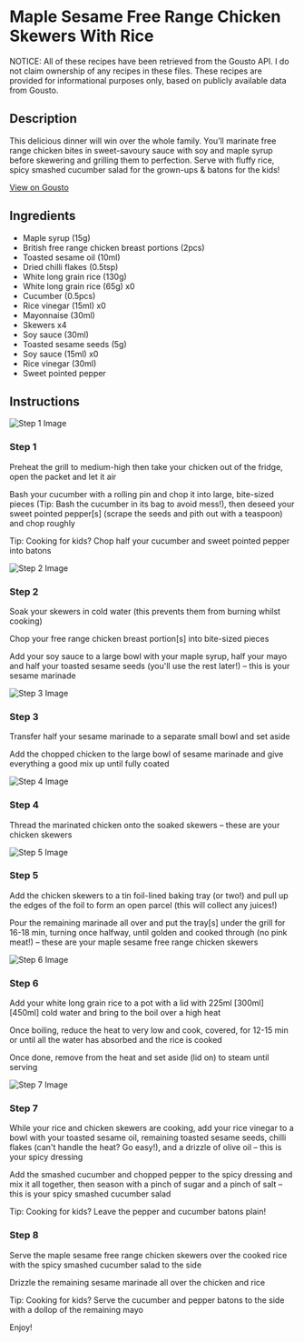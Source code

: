 # Maple Sesame Free Range Chicken Skewers With Rice

NOTICE: All of these recipes have been retrieved from the Gousto API. I do not claim ownership of any recipes in these files. These recipes are provided for informational purposes only, based on publicly available data from Gousto.

## Description

This delicious dinner will win over the whole family. You’ll marinate free range chicken bites in sweet-savoury sauce with soy and maple syrup before skewering and grilling them to perfection. Serve with fluffy rice, spicy smashed cucumber salad for the grown-ups & batons for the kids!

[View on Gousto](https://www.gousto.co.uk/recipes/cookbook/honey-sesame-free-range-chicken-skewers-with-rice)

## Ingredients

- Maple syrup (15g)
- British free range chicken breast portions (2pcs)
- Toasted sesame oil (10ml)
- Dried chilli flakes (0.5tsp)
- White long grain rice (130g)
- White long grain rice (65g) x0
- Cucumber (0.5pcs)
- Rice vinegar (15ml) x0
- Mayonnaise (30ml)
- Skewers x4
- Soy sauce (30ml)
- Toasted sesame seeds (5g)
- Soy sauce (15ml) x0
- Rice vinegar (30ml)
- Sweet pointed pepper

## Instructions

![Step 1 Image](https://production-media.gousto.co.uk/cms/recipe-step-image/Step-1-copy-1730304108569-x200.jpg)

### Step 1

Preheat the grill to medium-high then take your chicken out of the fridge, open the packet and let it air

Bash your cucumber with a rolling pin and chop it into large, bite-sized pieces (Tip: Bash the cucumber in its bag to avoid mess!), then deseed your sweet pointed pepper[s] (scrape the seeds and pith out with a teaspoon) and chop roughly

<span class="text-danger">Tip: Cooking for kids? Chop half your cucumber and sweet pointed pepper into batons</span>

![Step 2 Image](https://production-media.gousto.co.uk/cms/recipe-step-image/Step-2-1688730261064-x200.jpg)

### Step 2

Soak your skewers in cold water (this prevents them from burning whilst cooking)

Chop your free range chicken breast portion[s] into bite-sized pieces

Add your soy sauce to a large bowl with your maple syrup, half your mayo and half your toasted sesame seeds (you'll use the rest later!) – this is your sesame marinade

![Step 3 Image](https://production-media.gousto.co.uk/cms/recipe-step-image/Step-3-1688730271692-x200.jpg)

### Step 3

Transfer half your sesame marinade to a separate small bowl and set aside

Add the chopped chicken to the large bowl of sesame marinade and give everything a good mix up until fully coated

![Step 4 Image](https://production-media.gousto.co.uk/cms/recipe-step-image/Step-4-1688730275371-x200.jpg)

### Step 4

Thread the marinated chicken onto the soaked skewers – these are your chicken skewers

![Step 5 Image](https://production-media.gousto.co.uk/cms/recipe-step-image/Step-5-1688730279602-x200.jpg)

### Step 5

Add the chicken skewers to a tin foil-lined baking tray (or two!) and pull up the edges of the foil to form an open parcel (this will collect any juices!)

Pour the remaining marinade all over and put the tray[s] under the grill for 16-18 min, turning once halfway, until golden and cooked through (no pink meat!) – these are your maple sesame free range chicken skewers

![Step 6 Image](https://production-media.gousto.co.uk/cms/recipe-step-image/Step-6-1688730286021-x200.jpg)

### Step 6

Add your white long grain rice to a pot with a lid with 225ml <span class="text-purple">[300ml]</span><span class="text-danger"> [450ml]</span> cold water and bring to the boil over a high heat

Once boiling, reduce the heat to very low and cook, covered, for 12-15 min or until all the water has absorbed and the rice is cooked

Once done, remove from the heat and set aside (lid on) to steam until serving

![Step 7 Image](https://production-media.gousto.co.uk/cms/recipe-step-image/Step-7-copy-1729591929368-x200.jpg)

### Step 7

While your rice and chicken skewers are cooking, add your rice vinegar to a bowl with your toasted sesame oil, remaining toasted sesame seeds, chilli flakes (can't handle the heat? Go easy!), and a drizzle of olive oil – this is your spicy dressing

Add the smashed cucumber and chopped pepper to the spicy dressing and mix it all together, then season with a pinch of sugar and a pinch of salt – this is your spicy smashed cucumber salad

<span class="text-danger">Tip: Cooking for kids? Leave the pepper and cucumber batons plain!</span>

### Step 8

Serve the maple sesame free range chicken skewers over the cooked rice with the spicy smashed cucumber salad to the side

Drizzle the remaining sesame marinade all over the chicken and rice

<span class="text-danger">Tip: Cooking for kids? Serve the cucumber and pepper batons to the side with a dollop of the remaining mayo</span>

Enjoy!

